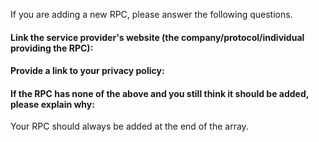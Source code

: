 If you are adding a new RPC, please answer the following questions.

#### Link the service provider's website (the company/protocol/individual providing the RPC):


#### Provide a link to your privacy policy:


#### If the RPC has none of the above and you still think it should be added, please explain why:

Your RPC should always be added at the end of the array.
